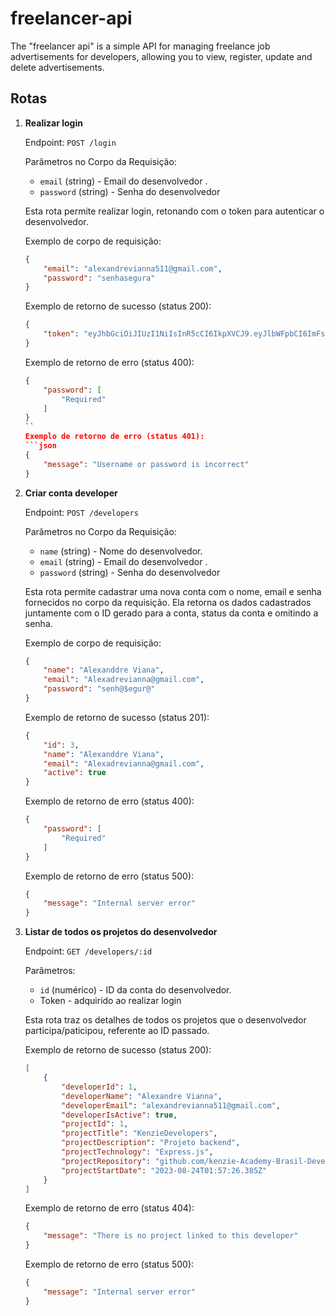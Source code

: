 # freelancer-api
The "freelancer api" is a simple API for managing freelance job advertisements for developers, allowing you to view, register, update and delete advertisements.

## Rotas

1. **Realizar login**

    Endpoint: `POST /login`

    Parâmetros no Corpo da Requisição:
    - `email` (string) - Email do desenvolvedor .
    - `password` (string) - Senha do desenvolvedor 

    Esta rota permite realizar login, retonando com o token para autenticar o desenvolvedor.

    Exemplo de corpo de requisição:
    ```json
    {
        "email": "alexandrevianna511@gmail.com",
        "password": "senhasegura"
    }
    ```
    Exemplo de retorno de sucesso (status 200):
    ```json
    {
	    "token": "eyJhbGciOiJIUzI1NiIsInR5cCI6IkpXVCJ9.eyJlbWFpbCI6ImFsZXhhbmRyZXZpYW5uYTUxMUBnbWFpbC5jb20iLCJpYXQiOjE2OTI5ODkyNzQsImV4cCI6MTY5MzA3NTY3NCwic3ViIjoiMSJ9.VpDXyavwTfLR-tSxCxYRtKcyI_6C-6rAtDRSVepMNzY"
    }
    ```
    Exemplo de retorno de erro (status 400):
    ```json
    {
        "password": [
            "Required"
        ]
    }
    ``
    Exemplo de retorno de erro (status 401):
    ```json
    {
        "message": "Username or password is incorrect"
    }
    ```

2. **Criar conta developer**

    Endpoint: `POST /developers`

    Parâmetros no Corpo da Requisição:
    - `name` (string) - Nome do desenvolvedor.
    - `email` (string) - Email do desenvolvedor .
    - `password` (string) - Senha do desenvolvedor 

    Esta rota permite cadastrar uma nova conta com o nome, email e senha fornecidos no corpo da requisição. Ela retorna os dados cadastrados juntamente com o ID gerado para a conta, status da conta e omitindo a senha.

    Exemplo de corpo de requisição:
    ```json
    {
        "name": "Alexanddre Viana",
        "email": "Alexadrevianna@gmail.com",
        "password": "senh@$egur@"
    }
    ```

    Exemplo de retorno de sucesso (status 201):
    ```json
    {
        "id": 3,
        "name": "Alexanddre Viana",
        "email": "Alexadrevianna@gmail.com",
        "active": true
    }
    ```
    Exemplo de retorno de erro (status 400):
    ```json
    {
        "password": [
            "Required"
        ]
    }
    ```
    Exemplo de retorno de erro (status 500):
    ```json
    {
        "message": "Internal server error"
    }
    ```

3. **Listar de todos os projetos do desenvolvedor**

    Endpoint: `GET /developers/:id`

    Parâmetros:
    - `id` (numérico) - ID da conta do desenvolvedor.
    - Token - adquirido ao realizar login

    Esta rota traz os detalhes de todos os projetos que o desenvolvedor participa/paticipou, referente ao ID passado.

    Exemplo de retorno de sucesso (status 200):
    ```json
    [
        {
            "developerId": 1,
            "developerName": "Alexandre Vianna",
            "developerEmail": "alexandrevianna511@gmail.com",
            "developerIsActive": true,
            "projectId": 1,
            "projectTitle": "KenzieDevelopers",
            "projectDescription": "Projeto backend",
            "projectTechnology": "Express.js",
            "projectRepository": "github.com/kenzie-Academy-Brasil-Developers/kenziedevelopers",
            "projectStartDate": "2023-08-24T01:57:26.385Z"
        }
    ]
    ```

    Exemplo de retorno de erro (status 404):
    ```json
    {
        "message": "There is no project linked to this developer"
    }
    ```

    Exemplo de retorno de erro (status 500):
    ```json
    {
        "message": "Internal server error"
    }
    ```


